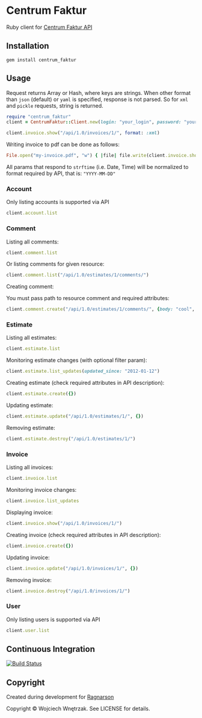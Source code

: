 # Centrum Faktur

Ruby client for [Centrum Faktur API](http://centrumfaktur.pl/api/)

## Installation

```
gem install centrum_faktur
```
## Usage

Request returns Array or Hash, where keys are strings.
When other format than `json` (default) or `yaml` is specified, response is not parsed.
So for `xml` and `pickle` requests, string is returned.

```ruby
require "centrum_faktur"
client = CentrumFaktur::Client.new(login: "your_login", password: "your-password", subdomain: "your-subodomain")
```

``` ruby
client.invoice.show("/api/1.0/invoices/1/", format: :xml)
```

Writing invoice to pdf can be done as follows:

``` ruby
File.open("my-invoice.pdf", "w") { |file| file.write(client.invoice.show("/api/1.0/invoices/1/", format: :pdf)) }
```

All params that respond to `strftime` (i.e. Date, Time) will be normalized to format
required by API, that is: `"YYYY-MM-DD"`

### Account

Only listing accounts is supported via API

``` ruby
client.account.list
```

### Comment

Listing all comments:

``` ruby
client.comment.list
```

Or listing comments for given resource:

``` ruby
client.comment.list("/api/1.0/estimates/1/comments/")
```

Creating comment:

You must pass path to resource comment and required attributes:

``` ruby
client.comment.create("/api/1.0/estimates/1/comments/", {body: "cool", is_public: false})
```

### Estimate

Listing all estimates:

``` ruby
client.estimate.list
```

Monitoring estimate changes (with optional filter param):

``` ruby
client.estimate.list_updates(updated_since: "2012-01-12")
```

Creating estimate (check required attributes in API description):

``` ruby
client.estimate.create({})
```

Updating estimate:

``` ruby
client.estimate.update("/api/1.0/estimates/1/", {})
```

Removing estimate:

``` ruby
client.estimate.destroy("/api/1.0/estimates/1/")
```

### Invoice

Listing all invoices:

``` ruby
client.invoice.list
```

Monitoring invoice changes:

``` ruby
client.invoice.list_updates
```

Displaying invoice:

``` ruby
client.invoice.show("/api/1.0/invoices/1/")
```

Creating invoice (check required attributes in API description):

``` ruby
client.invoice.create({})
```

Updating invoice:

``` ruby
client.invoice.update("/api/1.0/invoices/1/", {})
```

Removing invoice:

``` ruby
client.invoice.destroy("/api/1.0/invoices/1/")
```

### User ###

Only listing users is supported via API

``` ruby
client.user.list
```

## Continuous Integration
[![Build Status](https://api.travis-ci.org/morgoth/centrum_faktur.png)](https://travis-ci.org/morgoth/centrum_faktur)

## Copyright

Created during development for [Ragnarson](http://ragnarson.com/)

Copyright © Wojciech Wnętrzak. See LICENSE for details.
